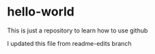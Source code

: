 # hello-world
This is just a repository to learn how to use github

I updated this file from readme-edits branch
